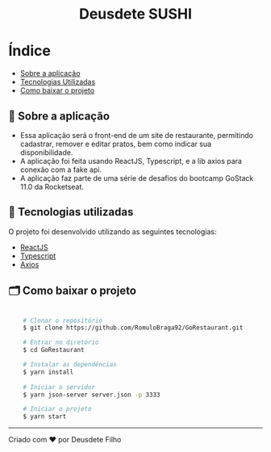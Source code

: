 <h1 align="center">
  Deusdete SUSHI
  </h1>

# Índice

- [Sobre a aplicação](#-sobre)
- [Tecnologias Utilizadas](#-tecnologias-utilizadas)
- [Como baixar o projeto](#-como-baixar-o-projeto)

## 🚀 Sobre a aplicação

- Essa aplicação será o front-end de um site de restaurante, permitindo cadastrar, remover e editar pratos, bem como indicar sua disponibilidade.
- A aplicação foi feita usando ReactJS, Typescript, e a lib axios para conexão com a fake api.
- A aplicação faz parte de uma série de desafios do bootcamp GoStack 11.0 da Rocketseat.

## 🚀 Tecnologias utilizadas

O projeto foi desenvolvido utilizando as seguintes tecnologias:

- [ReactJS](https://reactjs.org)
- [Typescript](https://www.typescriptlang.org/)
- [Axios](https://github.com/axios/axios)

## 🗂 Como baixar o projeto

```bash

    # Clonar o repositório
    $ git clone https://github.com/RomuloBraga92/GoRestaurant.git

    # Entrar no diretório
    $ cd GoRestaurant

    # Instalar as dependências
    $ yarn install
    
    # Iniciar o servidor
    $ yarn json-server server.json -p 3333

    # Iniciar o projeto
    $ yarn start
```

---
Criado com ❤️ por Deusdete Filho
